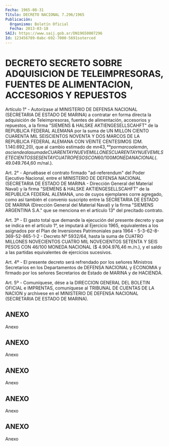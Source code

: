 ```yaml
---
Fecha: 1965-08-31
Título: DECRETO NACIONAL 7.296/1965
Publicación:
  Organismo: Boletín Oficial
  Fecha: 2013-03-18
SAIJ: https://www.saij.gob.ar/DN19650007296
Id: 123456789-0abc-692-7000-5691soterced
---
```

# DECRETO SECRETO SOBRE ADQUISICION DE TELEIMPRESORAS, FUENTES DE ALIMENTACION, ACCESORIOS Y REPUESTOS

<a id="1"></a>
Artículo 1° - Autorízase al MINISTERIO DE DEFENSA NACIONAL (SECRETARIA DE ESTADO DE MARINA) a contratar en forma directa la adquisición de Teleimpresoras, fuentes de alimentación, accesorios y repuestos, a la firma "SIEMENS & HALSKE AKTIENGESELLSCAHFT" de la REPUBLICA FEDERAL ALEMANA por la suma de UN MILLON CIENTO CUARENTA MIL SEISCIENTOS NOVENTA Y DOS MARCOS DE LA REPUBLICA FEDERAL ALEMANA CON VEINTE CENTESIMOS (DM. 1.140.692,20), que al cambio estimado de m$n 43,°° por marco alemán, asciende a la suma de CUARENTA Y NUEVE MILLONES CUARENTA Y NUEVE MIL SETECIENTOS SESENTA Y CUATRO PESOS CON 60/100 MONEDA NACIONAL ($. 49.049.764,60 m/nal.).

<a id="2"></a>
Art. 2° - Apruébase el contrato firmado "ad-referendum" del Poder Ejecutivo Nacional, entre el MINISTERIO DE DEFENSA NACIONAL (SECRETARIA DE ESTADO DE MARINA - Dirección General del Material Naval) y la firma "SIEMENS & HALSKE AKTIENGESELLSCAHFT" de la REPUBLICA FEDERAL ALEMANA, uno de cuyos ejemplares corre agregado, como así también el convenio suscripto entre la SECRETARIA DE ESTADO DE MARINA (Dirección General del Material Naval) y la firma "SIEMENS ARGENTINA S.A." que se menciona en el artículo 13° del precitado contrato.

<a id="3"></a>
Art. 3º - El gasto total que demande la ejecución del presente decreto y que se indica en el artículo 1°, se imputará al Ejercicio 1965, equivalentes a los asignados por el Plan de Inversiones Patrimoniales para 1964 - 5-3-62-8-369-52-865-1-2 - Decreto Nº 5932/64, hasta la suma de CUATRO MILLONES NOVECIENTOS CUATRO MIL NOVECIENTOS SETENTA Y SEIS PESOS CON 46/100 MONEDA NACIONAL ($ 4.904.976,46 m./n.), y el saldo a las partidas equivalentes de ejercicios sucesivos.

<a id="4"></a>
Art. 4º - El presente decreto será refrendado por los señores Ministros Secretarios en los Departamentos de DEFENSA NACIONAL y ECONOMIA y firmado por los señores Secretarios de Estado de MARINA y de HACIENDA.

<a id="5"></a>
Art. 5º - Comuníquese, dése a la DIRECCION GENERAL DEL BOLETIN OFICIAL e IMPRENTAS, comuníquese al TRIBUNAL DE CUENTAS DE LA NACION y archívese en el MINISTERIO DE DEFENSA NACIONAL (SECRETARIA DE ESTADO DE MARINA).

## ANEXO

Anexo

## ANEXO

Anexo

## ANEXO

Anexo

## ANEXO

Anexo

## ANEXO

Anexo